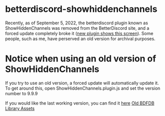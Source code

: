 # betterdiscord-showhiddenchannels
Recently, as of September 5, 2022, the betterdiscord plugin known as ShowHiddenChannels was removed from the BetterDiscord site, and a forced update completely broke it ([new plugin shows this screen](https://github.com/MrDiamond64/image-assets/raw/main/showhiddenchannels.png)). Some people, such as me, have perserved an old version for archival purposes.

# Notice when using an old version of ShowHiddenChannels
If you try to use an old version, a forced update will automatically update it. To get around this, open ShowHiddenChannels.plugin.js and set the version number to 9.9.9

If you would like the last working version, you can find it [here](https://github.com/mwittrien/BetterDiscordAddons/blob/b510da9b3ad72ba3b773f7d79e391a459f31732d/Plugins/ShowHiddenChannels/ShowHiddenChannels.plugin.js)
[Old BDFDB Library Assets](https://github.com/mwittrien/BetterDiscordAddons/tree/b510da9b3ad72ba3b773f7d79e391a459f31732d)
